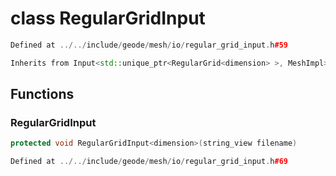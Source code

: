 # class RegularGridInput

```cpp
Defined at ../../include/geode/mesh/io/regular_grid_input.h#59
```

```cpp
Inherits from Input<std::unique_ptr<RegularGrid<dimension> >, MeshImpl>
```



## Functions

### RegularGridInput

```cpp
protected void RegularGridInput<dimension>(string_view filename)
```

```cpp
Defined at ../../include/geode/mesh/io/regular_grid_input.h#69
```




